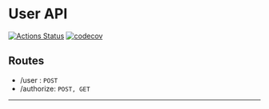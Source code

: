 # User API

[![Actions Status](https://github.com/ViniciusAyres/user-API/workflows/Test/badge.svg)](https://github.com/ViniciusAyres/user-API/actions) [![codecov](https://codecov.io/gh/ViniciusAyres/user-API/branch/master/graph/badge.svg)](https://codecov.io/gh/ViniciusAyres/user-API)

## Routes

- /user : `POST`
- /authorize: `POST, GET`

---
